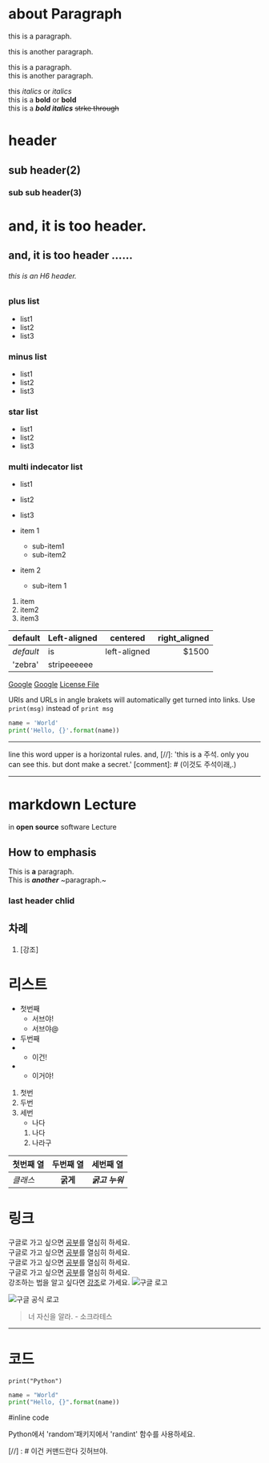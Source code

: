 # about Paragraph
this is a paragraph.

this is another paragraph.

this is a paragraph.  
this is another paragraph.

this *italics* or _italics_  
this is a **bold** or __bold__  
this is a ***bold italics***
~~strke through~~

# header
## sub header(2)
### sub sub header(3)
and, it is too header.
===
and, it is too header ......
---

###### this is an H6 header.

### plus list
+ list1
+ list2
+ list3
### minus list
- list1
- list2
- list3
### star list
* list1
* list2
* list3

### multi indecator list
+ list1
* list2
- list3

- item 1
  - sub-item1
  - sub-item2
- item 2
  - sub-item 1

1. item
2. item2
55. item3

| default | Left-aligned | centered | right_aligned |
|-----|:-----|:----:|----:|
| *default*| is|left-aligned|$1500
|'zebra'|stripeeeeee| | |

[Google](https://www.google.com)
[Google](https://www.google.com "Google's Homepage")
[License File](./LICENSE)

URIs and URLs in angle brakets will automatically get turned into links.
Use `print(msg)` instead of `print msg`

```python  
name = 'World'
print('Hello, {}'.format(name))
```
*****
line this word upper is a horizontal rules.
and,
[//]: 'this is a 주석. only you can see this. but dont make a secret.'
[comment]: # (이것도 주석이래,.)

-------------------------------------------------------------------------------------------
# markdown Lecture
in **__open source__** software Lecture  
## How to emphasis
This is **a** paragraph.  
This is ***another*** ~paragraph.~

### last header chlid
## 차례
1. [강조]


# 리스트
- 첫번째
  + 서브야!
  + 서브야@
- 두번째
- + 이건!
-   - 이거야!

1. 첫번
2. 두번
3. 세번
    + 나다
    1. 나다
    2. 나라구


| 첫번째 열 | 두번째 열 | 세번째 열|
|----------|:--------:|---------|
|*클래스*| **굵게** | ***굵고 누워***|

# 링크
구글로 가고 싶으면 [공부](http://lily.sunmoon.ac.kr)를 열심히 하세요.  
구글로 가고 싶으면 [공부](http://lily.sunmoon.ac.kr "선문대학교 홈페이지")를 열심히 하세요.  
구글로 가고 싶으면 [공부](./LICENSE)를 열심히 하세요.  
구글로 가고 싶으면 [공부][네이버_영어사전]를 열심히 하세요.  
강조하는 법을 알고 싶다면 [강조](#How-to-emphasis)로 가세요.
![구글 로고](https://www.google.com/images/branding/googlelogo/1x/googlelogo_color_272x92dp.png, "구글공식로고")
<p><img src="https://www.google.com/images/branding/googlelogo/1x/googlelogo_color_272x92dp.png", alt="구글 공식 로고"></p>


> 너 자신을 알라. - 소크라테스

*****

# 코드

    print("Python")
    
```python  
name = "World"
print("Hello, {}".format(name))
```

#inline code

Python에서 'random'패키지에서 'randint' 함수를 사용하세요.

[//] : # 이건 커맨드란다 깃허브야.


[네이버_영어사전]:https://en.dict.naver.com/
